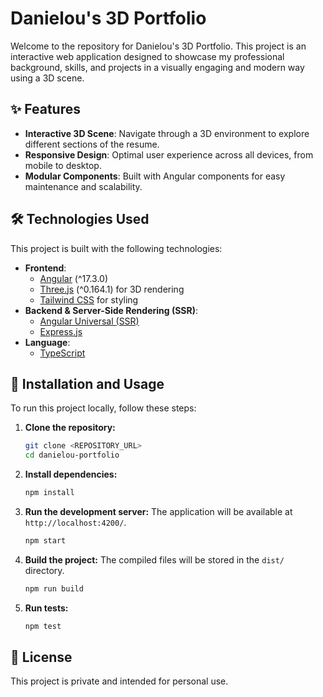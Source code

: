 # Danielou's 3D Portfolio

Welcome to the repository for Danielou's 3D Portfolio. This project is an interactive web application designed to showcase my professional background, skills, and projects in a visually engaging and modern way using a 3D scene.

## ✨ Features

*   **Interactive 3D Scene**: Navigate through a 3D environment to explore different sections of the resume.
*   **Responsive Design**: Optimal user experience across all devices, from mobile to desktop.
*   **Modular Components**: Built with Angular components for easy maintenance and scalability.

## 🛠️ Technologies Used

This project is built with the following technologies:

*   **Frontend**:
    *   [Angular](https://angular.io/) (^17.3.0)
    *   [Three.js](https://threejs.org/) (^0.164.1) for 3D rendering
    *   [Tailwind CSS](https://tailwindcss.com/) for styling
*   **Backend & Server-Side Rendering (SSR)**:
    *   [Angular Universal (SSR)](https://angular.dev/guide/ssr)
    *   [Express.js](https://expressjs.com/)
*   **Language**:
    *   [TypeScript](https://www.typescriptlang.org/)

## 🚀 Installation and Usage

To run this project locally, follow these steps:

1.  **Clone the repository:**
    ```bash
    git clone <REPOSITORY_URL>
    cd danielou-portfolio
    ```

2.  **Install dependencies:**
    ```bash
    npm install
    ```

3.  **Run the development server:**
    The application will be available at `http://localhost:4200/`.
    ```bash
    npm start
    ```

4.  **Build the project:**
    The compiled files will be stored in the `dist/` directory.
    ```bash
    npm run build
    ```

5.  **Run tests:**
    ```bash
    npm test
    ```

## 📄 License

This project is private and intended for personal use.
